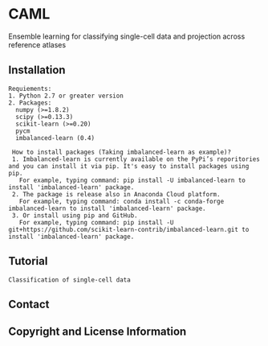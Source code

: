 # CAML
Ensemble learning for classifying single-cell data and projection across reference atlases


## Installation
    Requiements:
    1. Python 2.7 or greater version
    2. Packages:
      numpy (>=1.8.2)
      scipy (>=0.13.3)
      scikit-learn (>=0.20) 
      pycm
      imbalanced-learn (0.4)
      
     How to install packages (Taking imbalanced-learn as example)?
     1. Imbalanced-learn is currently available on the PyPi’s reporitories and you can install it via pip. It's easy to install packages using pip.
       For example, typing command: pip install -U imbalanced-learn to install 'imbalanced-learn' package.
     2. The package is release also in Anaconda Cloud platform.
       For example, typing command: conda install -c conda-forge imbalanced-learn to install 'imbalanced-learn' package.
     3. Or install using pip and GitHub.
       For example, typing command: pip install -U git+https://github.com/scikit-learn-contrib/imbalanced-learn.git to install 'imbalanced-learn' package.
     
     
## Tutorial
    Classification of single-cell data
     
    
    
## Contact
    
    
    
## Copyright and License Information


